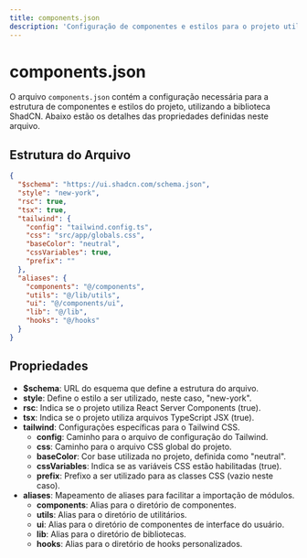 ```yaml
---
title: components.json
description: 'Configuração de componentes e estilos para o projeto utilizando ShadCN.'
---
```


# components.json

O arquivo `components.json` contém a configuração necessária para a estrutura de componentes e estilos do projeto, utilizando a biblioteca ShadCN. Abaixo estão os detalhes das propriedades definidas neste arquivo.

## Estrutura do Arquivo

```json
{
  "$schema": "https://ui.shadcn.com/schema.json",
  "style": "new-york",
  "rsc": true,
  "tsx": true,
  "tailwind": {
    "config": "tailwind.config.ts",
    "css": "src/app/globals.css",
    "baseColor": "neutral",
    "cssVariables": true,
    "prefix": ""
  },
  "aliases": {
    "components": "@/components",
    "utils": "@/lib/utils",
    "ui": "@/components/ui",
    "lib": "@/lib",
    "hooks": "@/hooks"
  }
}
```

## Propriedades

- **$schema**: URL do esquema que define a estrutura do arquivo.
- **style**: Define o estilo a ser utilizado, neste caso, "new-york".
- **rsc**: Indica se o projeto utiliza React Server Components (true).
- **tsx**: Indica se o projeto utiliza arquivos TypeScript JSX (true).
- **tailwind**: Configurações específicas para o Tailwind CSS.
  - **config**: Caminho para o arquivo de configuração do Tailwind.
  - **css**: Caminho para o arquivo CSS global do projeto.
  - **baseColor**: Cor base utilizada no projeto, definida como "neutral".
  - **cssVariables**: Indica se as variáveis CSS estão habilitadas (true).
  - **prefix**: Prefixo a ser utilizado para as classes CSS (vazio neste caso).
- **aliases**: Mapeamento de aliases para facilitar a importação de módulos.
  - **components**: Alias para o diretório de componentes.
  - **utils**: Alias para o diretório de utilitários.
  - **ui**: Alias para o diretório de componentes de interface do usuário.
  - **lib**: Alias para o diretório de bibliotecas.
  - **hooks**: Alias para o diretório de hooks personalizados.